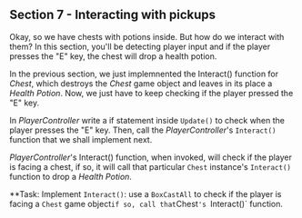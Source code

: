 ## Section 7 - Interacting with pickups

Okay, so we have chests with potions inside. But how do we interact with them? 
In this section, you'll be detecting player input and if the player presses the "E" key, the chest will drop a health potion. 

In the previous section, we just implemnented the Interact() function for *Chest*, which destroys the *Chest* game object and leaves in its place a *Health Potion*. Now, we just have to keep checking if the player pressed the "E" key. 

In *PlayerController* write a if statement inside `Update()` to check when the player presses the "E" key. Then, call the *PlayerController*'s `Interact()` function that we shall implement next.

*PlayerController*'s Interact() function, when invoked, will check if the player is facing a chest, if so, it will call that particular `Chest` instance's `Interact()` function to drop a *Health Potion*.

**Task: Implement `Interact()`: use a `BoxCastAll` to check if the player is facing a `Chest` game object` if so, call that `Chest`'s `Interact()` function.

